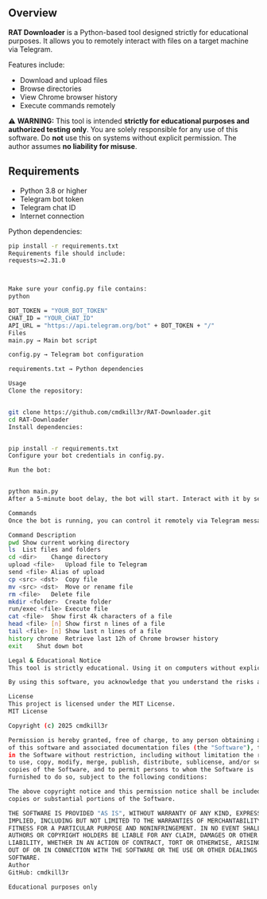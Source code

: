 ## Overview

**RAT Downloader** is a Python-based tool designed strictly for educational purposes. It allows you to remotely interact with files on a target machine via Telegram.  

Features include:

- Download and upload files
- Browse directories
- View Chrome browser history
- Execute commands remotely

⚠️ **WARNING:** This tool is intended **strictly for educational purposes and authorized testing only**. You are solely responsible for any use of this software. Do **not** use this on systems without explicit permission. The author assumes **no liability for misuse**.  

## Requirements

- Python 3.8 or higher
- Telegram bot token
- Telegram chat ID
- Internet connection

Python dependencies:

```bash
pip install -r requirements.txt
Requirements file should include:
requests>=2.31.0



Make sure your config.py file contains:
python

BOT_TOKEN = "YOUR_BOT_TOKEN"
CHAT_ID = "YOUR_CHAT_ID"
API_URL = "https://api.telegram.org/bot" + BOT_TOKEN + "/"
Files
main.py → Main bot script

config.py → Telegram bot configuration

requirements.txt → Python dependencies

Usage
Clone the repository:


git clone https://github.com/cmdkill3r/RAT-Downloader.git
cd RAT-Downloader
Install dependencies:


pip install -r requirements.txt
Configure your bot credentials in config.py.

Run the bot:


python main.py
After a 5-minute boot delay, the bot will start. Interact with it by sending commands via Telegram.

Commands
Once the bot is running, you can control it remotely via Telegram messages:

Command	Description
pwd	Show current working directory
ls	List files and folders
cd <dir>	Change directory
upload <file>	Upload file to Telegram
send <file>	Alias of upload
cp <src> <dst>	Copy file
mv <src> <dst>	Move or rename file
rm <file>	Delete file
mkdir <folder>	Create folder
run/exec <file>	Execute file
cat <file>	Show first 4k characters of a file
head <file> [n]	Show first n lines of a file
tail <file> [n]	Show last n lines of a file
history chrome	Retrieve last 12h of Chrome browser history
exit	Shut down bot

Legal & Educational Notice
This tool is strictly educational. Using it on computers without explicit authorization is illegal and may result in criminal and civil penalties.

By using this software, you acknowledge that you understand the risks and assume full responsibility for its use.

License
This project is licensed under the MIT License.
MIT License

Copyright (c) 2025 cmdkill3r

Permission is hereby granted, free of charge, to any person obtaining a copy
of this software and associated documentation files (the "Software"), to deal
in the Software without restriction, including without limitation the rights
to use, copy, modify, merge, publish, distribute, sublicense, and/or sell
copies of the Software, and to permit persons to whom the Software is
furnished to do so, subject to the following conditions:

The above copyright notice and this permission notice shall be included in all
copies or substantial portions of the Software.

THE SOFTWARE IS PROVIDED "AS IS", WITHOUT WARRANTY OF ANY KIND, EXPRESS OR
IMPLIED, INCLUDING BUT NOT LIMITED TO THE WARRANTIES OF MERCHANTABILITY,
FITNESS FOR A PARTICULAR PURPOSE AND NONINFRINGEMENT. IN NO EVENT SHALL THE
AUTHORS OR COPYRIGHT HOLDERS BE LIABLE FOR ANY CLAIM, DAMAGES OR OTHER
LIABILITY, WHETHER IN AN ACTION OF CONTRACT, TORT OR OTHERWISE, ARISING FROM,
OUT OF OR IN CONNECTION WITH THE SOFTWARE OR THE USE OR OTHER DEALINGS IN THE
SOFTWARE.
Author
GitHub: cmdkill3r

Educational purposes only
